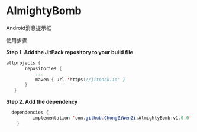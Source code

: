 # AlmightyBomb
Android消息提示框

使用步骤

**Step 1. Add the JitPack repository to your build file**
 ``` java
allprojects {
		repositories {
			...
			maven { url 'https://jitpack.io' }
		}
	}
```

  **Step 2. Add the dependency**
  ``` java
    dependencies {
	        implementation 'com.github.ChongZiWenZi:AlmightyBomb:v1.0.0'
	  }
```
